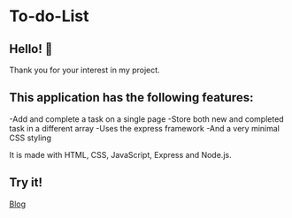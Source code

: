 # To-do-List

## Hello! 👋

Thank you for your interest in my project.

## This application has the following features:

-Add and complete a task on a single page
-Store both new and completed task in a different array
-Uses the express framework
-And a very minimal CSS styling

It is made with HTML, CSS, JavaScript, Express and Node.js.

## Try it!

[Blog](https://dicee-game-one.vercel.app/)

